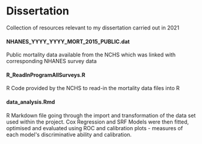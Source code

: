 # Dissertation
Collection of resources relevant to my dissertation carried out in 2021

#### NHANES_YYYY_YYYY_MORT_2015_PUBLIC.dat
Public mortality data available from the NCHS which was linked with corresponding NHANES survey data

#### R_ReadInProgramAllSurveys.R
R Code provided by the NCHS to read-in the mortality data files into R

#### data_analysis.Rmd
R Markdown file going through the import and transformation of the data set used within the project. Cox Regression and SRF Models were then fitted, optimised and evaluated using ROC and calibration plots - measures of each model's discriminative ability and calibration. 
